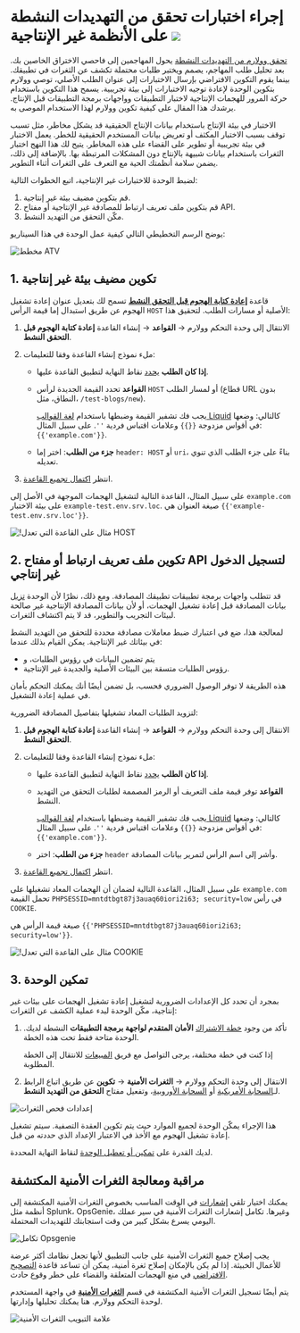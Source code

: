 # إجراء اختبارات تحقق من التهديدات النشطة على الأنظمة غير الإنتاجية <a href="../../../about-wallarm/subscription-plans/#subscription-plans"><img src="../../../images/api-security-tag.svg" style="border: none;"></a>

[تحقق وولارم من التهديدات النشطة](overview.md) يحول المهاجمين إلى فاحصي الاختراق الخاصين بك. بعد تحليل طلب المهاجم، يصمم ويختبر طلبات محتملة تكشف عن الثغرات في تطبيقك. بينما يقوم التكوين الافتراضي بإرسال الاختبارات إلى عنوان الطلب الأصلي، توصي وولارم بتكوين الوحدة لإعادة توجيه الاختبارات إلى بيئة تجريبية. يسمح هذا التكوين باستخدام حركة المرور للهجمات الإنتاجية لاختبار التطبيقات وواجهات برمجة التطبيقات قبل الإنتاج. يرشدك هذا المقال على كيفية تكوين وولارم لهذا الاستخدام الموصى به.

الاختبار في بيئة الإنتاج باستخدام بيانات الإنتاج الحقيقية قد يشكل مخاطر، مثل تسبب توقف بسبب الاختبار المكثف أو تعريض بيانات المستخدم الحقيقية للخطر. يعمل الاختبار في بيئة تجريبية أو تطوير على القضاء على هذه المخاطر. يتيح لك هذا النهج اختبار الثغرات باستخدام بيانات شبيهة بالإنتاج دون المشكلات المرتبطة بها. بالإضافة إلى ذلك، يضمن سلامة أنظمتك الحية مع التعرف على الثغرات أثناء التطوير.

لضبط الوحدة للاختبارات غير الإنتاجية، اتبع الخطوات التالية:

1. قم بتكوين مضيف بيئة غير إنتاجية.
1. قم بتكوين ملف تعريف ارتباط للمصادقة غير الإنتاجية أو مفتاح API.
1. مكّن التحقق من التهديد النشط.

يوضح الرسم التخطيطي التالي كيفية عمل الوحدة في هذا السيناريو:

![مخطط ATV](../../images/vulnerability-detection/active-threat-verification-scheme-staging.png)

## 1. تكوين مضيف بيئة غير إنتاجية

قاعدة [**إعادة كتابة الهجوم قبل التحقق النشط**](modify-requests-before-replay.md) تسمح لك بتعديل عنوان إعادة تشغيل الهجوم عن طريق استبدال إما قيمة الرأس `HOST` الأصلية أو مسارات الطلب. لتحقيق هذا:

1. الانتقال إلى وحدة التحكم وولارم → **القواعد** → إنشاء القاعدة **إعادة كتابة الهجوم قبل التحقق النشط**.
1. ملء نموذج إنشاء القاعدة وفقا للتعليمات:

      * **إذا كان الطلب** [يحدد](../../user-guides/rules/rules.md#branch-description) نقاط النهاية لتطبيق القاعدة عليها.
      * **القواعد** تحدد القيمة الجديدة لرأس `HOST` أو لمسار الطلب (قطاع URL بدون النطاق، مثل، `/test-blogs/new`).

        يجب فك تشفير القيمة وضبطها باستخدام [لغة القوالب Liquid](https://shopify.github.io/liquid/) كالتالي: وضعها في أقواس مزدوجة `{{}}` وعلامات اقتباس فردية `''`. على سبيل المثال: `{{'example.com'}}`.
      
      * **جزء من الطلب**: اختر إما `header: HOST` أو `uri`، بناءً على جزء الطلب الذي تنوي تعديله.
1. انتظر [اكتمال تجميع القاعدة](../../user-guides/rules/rules.md#ruleset-lifecycle).

على سبيل المثال، القاعدة التالية لتشغيل الهجمات الموجهة في الأصل إلى `example.com` على بيئة الاختبار `example-test.env.srv.loc`. صيغة العنوان هي `{{'example-test.env.srv.loc'}}`.

![!مثال على القاعدة التي تعدل HOST](../../images/user-guides/rules/rewrite-request-example-host.png)

## 2. تكوين ملف تعريف ارتباط أو مفتاح API لتسجيل الدخول غير إنتاجي

قد تتطلب واجهات برمجة تطبيقات تطبيقك المصادقة. ومع ذلك، نظرًا لأن الوحدة [تزيل](overview.md#test-request-security) بيانات المصادقة قبل إعادة تشغيل الهجمات، أو لأن بيانات المصادقة الإنتاجية غير صالحة لبيئات التجريب والتطوير، قد لا يتم اكتشاف الثغرات.

لمعالجة هذا، ضع في اعتبارك ضبط معاملات مصادقة محددة للتحقق من التهديد النشط في بيئاتك غير الإنتاجية. يمكن القيام بذلك عندما:

* يتم تضمين البيانات في رؤوس الطلبات، و
* رؤوس الطلبات متسقة بين البيئات الأصلية والجديدة غير الإنتاجية.

هذه الطريقة لا توفر الوصول الضروري فحسب، بل تضمن أيضًا أنك يمكنك التحكم بأمان في عملية إعادة التشغيل.

لتزويد الطلبات المعاد تشغيلها بتفاصيل المصادقة الضرورية:

1. الانتقال إلى وحدة التحكم وولارم → **القواعد** → إنشاء القاعدة **إعادة كتابة الهجوم قبل التحقق النشط**.
1. ملء نموذج إنشاء القاعدة وفقا للتعليمات:

    * **إذا كان الطلب** [يحدد](../../user-guides/rules/rules.md#branch-description) نقاط النهاية لتطبيق القاعدة عليها.
    * **القواعد** توفر قيمة ملف التعريف أو الرمز المصممة لطلبات التحقق من التهديد النشط.

        يجب فك تشفير القيمة وضبطها باستخدام [لغة القوالب Liquid](https://shopify.github.io/liquid/) كالتالي: وضعها في أقواس مزدوجة `{{}}` وعلامات اقتباس فردية `''`. على سبيل المثال: `{{'example.com'}}`.

    * **جزء من الطلب**: اختر `header` وأشر إلى اسم الرأس لتمرير بيانات المصادقة.
1. انتظر [اكتمال تجميع القاعدة](../../user-guides/rules/rules.md#ruleset-lifecycle).

على سبيل المثال، القاعدة التالية لضمان أن الهجمات المعاد تشغيلها على `example.com` تحمل القيمة `PHPSESSID=mntdtbgt87j3auaq60iori2i63; security=low` في رأس `COOKIE`.

صيغة قيمة الرأس هي `{{'PHPSESSID=mntdtbgt87j3auaq60iori2i63; security=low'}}`.

![!مثال على القاعدة التي تعدل COOKIE](../../images/user-guides/rules/rewrite-request-example-cookie.png)

## 3. تمكين الوحدة

بمجرد أن تحدد كل الإعدادات الضرورية لتشغيل إعادة تشغيل الهجمات على بيئات غير إنتاجية، مكّن الوحدة لبدء عملية الكشف عن الثغرات:

1. تأكد من وجود [خطة الاشتراك](../../about-wallarm/subscription-plans.md#subscription-plans) **الأمان المتقدم لواجهة برمجة التطبيقات** النشطة لديك. الوحدة متاحة فقط تحت هذه الخطة.

    إذا كنت في خطة مختلفة، يرجى التواصل مع فريق [المبيعات](mailto:sales@wallarm.com) للانتقال إلى الخطة المطلوبة.
1. الانتقال إلى وحدة التحكم وولارم → **الثغرات الأمنية** → **تكوين** عن طريق اتباع الرابط لـ[السحابة الأمريكية](https://us1.my.wallarm.com/vulnerabilities/active?configure=true) أو [السحابة الأوروبية](https://my.wallarm.com/vulnerabilities/active?configure=true)، وتفعيل مفتاح **التحقق من التهديد النشط**.

![إعدادات فحص الثغرات](../../images/user-guides/vulnerabilities/vuln-scan-settings.png)

هذا الإجراء يمكّن الوحدة لجميع الموارد حيث يتم تكوين العقدة التصفية. سيتم تشغيل إعادة تشغيل الهجوم مع الأخذ في الاعتبار الإعداد الذي حددته من قبل.

لديك القدرة على [تمكين أو تعطيل الوحدة](enable-disable-active-threat-verification.md) لنقاط النهاية المحددة.

## مراقبة ومعالجة الثغرات الأمنية المكتشفة

يمكنك اختيار تلقي [إشعارات](../../user-guides/settings/integrations/integrations-intro.md) في الوقت المناسب بخصوص الثغرات الأمنية المكتشفة إلى أنظمة مثل Splunk، OpsGenie، وغيرها. تكامل إشعارات الثغرات الأمنية في سير عملك اليومي يسرع بشكل كبير من وقت استجابتك للتهديدات المحتملة.

![تكامل Opsgenie](../../images/user-guides/settings/integrations/add-opsgenie-integration-vulns.png)

يجب إصلاح جميع الثغرات الأمنية على جانب التطبيق لأنها تجعل نظامك أكثر عرضة للأعمال الخبيثة. إذا لم يكن بالإمكان إصلاح ثغرة أمنية، يمكن أن تساعد قاعدة [التصحيح الافتراضي](../../user-guides/rules/vpatch-rule.md) في منع الهجمات المتعلقة والقضاء على خطر وقوع حادث.

يتم أيضًا تسجيل الثغرات الأمنية المكتشفة في قسم [**الثغرات الأمنية**](../../user-guides/vulnerabilities.md) في واجهة المستخدم لوحدة التحكم وولارم. هنا يمكنك تحليلها وإدارتها.

![علامة التبويب الثغرات الأمنية](../../images/user-guides/vulnerabilities/check-vuln.png)